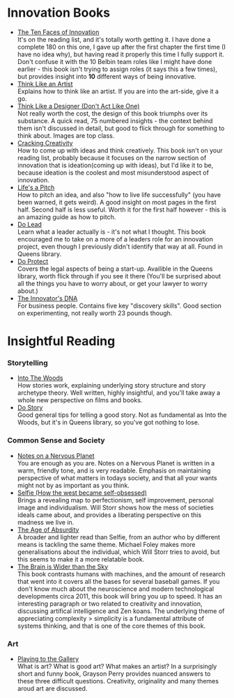 # Innovation Books

* [The Ten Faces of Innovation](https://www.amazon.co.uk/Ten-Faces-Innovation-Strategies-Heightening/dp/1781256152/ref=sr_1_1?s=books&ie=UTF8&qid=1531421841&sr=1-1&keywords=ten+faces+of+innovation) <br>
  It's on the reading list, and it's totally worth getting it. I have done a complete 180 on this one, I gave up after the first chapter the first time (I have no idea why), but having read it properly this time I fully support it. Don't confuse it with the 10 Belbin team roles like I might have done earlier - this book isn't trying to assign roles (it says this a few times), but provides insight into **10** different ways of being innovative. 
* [Think Like an Artist](https://www.amazon.co.uk/Think-Like-Artist-Creative-Productive/dp/0241970806) <br>
  Explains how to think like an artist. If you are into the art-side, give it a go. 
* [Think Like a Designer (Don't Act Like One)](https://www.amazon.com/Think-Like-Designer-Dont-Act/dp/9063694857) <br>
  Not really worth the cost, the design of this book triumphs over its substance. A quick read, 75 numbered insights - the context behind them isn't discussed in detail, but good to flick through for something to think about. Images are top class. 
* [Cracking Creativity](https://www.amazon.co.uk/Cracking-CreativitySecrets-Creative-Genius-Business/dp/1580083110/ref=sr_1_1?s=books&ie=UTF8&qid=1531421710&sr=1-1&keywords=cracking+creativity) <br>
  How to come up with ideas and think creatively. This book isn't on your reading list, probably because it focuses on the narrow section of innovation that is ideation(coming up with ideas), but I'd like it to be, because ideation is the coolest and most misunderstood aspect of innovation.
* [Life's a Pitch](https://www.amazon.co.uk/Lifes-Pitch-Yourself-Brilliant-Ideas/dp/0552156833/ref=sr_1_1?s=books&ie=UTF8&qid=1531421745&sr=1-1&keywords=lifes+a+pitch) <br>
  How to pitch an idea, and also "how to live life successfully" (you have been warned, it gets weird). A good insight on most pages in the first half. Second half is less useful. Worth it for the first half however - this is an amazing guide as how to pitch.
* [Do Lead](https://www.amazon.co.uk/Do-Lead-Vision-Inspire-Impossible/dp/1907974172) <br>
  Learn what a leader actually is - it's not what I thought. This book encouraged me to take on a more of a leaders role for an innovation project, even though I previously didn't identify that way at all. Found in Queens library. 
* [Do Protect](https://www.amazon.co.uk/Do-Protect-Legal-Advice-Startups/dp/1907974156) <br>
  Covers the legal aspects of being a start-up. Availible in the Queens library, worth flick through if you see it there (You'll be surprised about all the things you have to worry about, or get your lawyer to worry about.)  
* [The Innovator's DNA](https://www.amazon.co.uk/Innovators-DNA-Mastering-Skills-Disruptive/dp/1422134814/ref=sr_1_1?s=books&ie=UTF8&qid=1531421874&sr=1-1&keywords=the+innovators+dna) <br>
  For business people. Contains five key "discovery skills". Good section on experimenting, not really worth 23 pounds though.

  
# Insightful Reading

### Storytelling

* [Into The Woods](https://www.amazon.co.uk/Into-Woods-Stories-Work-Tell/dp/0141978104/ref=sr_1_1?s=books&ie=UTF8&qid=1531422033&sr=1-1&keywords=into+the+woods) <br>
  How stories work, explaining underlying story structure and story archetype theory. Well written, highly insightful, and you'll take away a whole new perspective on films and books.
* [Do Story](https://www.amazon.co.uk/Do-Story-World-Listens-Books/dp/1907974059/ref=pd_lpo_sbs_14_t_0?_encoding=UTF8&psc=1&refRID=RG74XJAH1MYKXW9EYSA5) <br>
  Good general tips for telling a good story. Not as fundamental as Into the Woods, but it's in Queens library, so you've got nothing to lose.
  
### Common Sense and Society 
 
* [Notes on a Nervous Planet](https://www.amazon.co.uk/Notes-Nervous-Planet-Matt-Haig/dp/1786892677) <br>
  You are enough as you are. Notes on a Nervous Planet is written in a warm, friendly tone, and is very readable. Emphasis on maintaining perspective of what matters in todays society, and that all your wants might not by as important as you think. 
* [Selfie (How the west became self-obsessed)](https://www.amazon.co.uk/Selfie-How-West-Became-Self-Obsessed/dp/144728366X/ref=sr_1_1?s=books&ie=UTF8&qid=1531422065&sr=1-1&keywords=selfie) <br>
  Brings a revealing map to perfectionism, self improvement, personal image and individualism. Will Storr shows how the mess of societies ideals came about, and provides a liberating perspective on this madness we live in.
* [The Age of Absurdity](https://www.amazon.co.uk/Age-Absurdity-Modern-makes-Happy/dp/1847396275) <br>
  A broader and lighter read than Selfie, from an author who by different means is tackling the same theme. Michael Foley makes more generalisations about the individual, which Will Storr tries to avoid, but this seems to make it a more relatable book.
* [The Brain is Wider than the Sky](https://www.amazon.co.uk/Brain-Wider-Than-Sky-Solutions/dp/1780220154/ref=sr_1_1?s=books&ie=UTF8&qid=1536090769&sr=1-1&keywords=the+brain+is+wider+than+the+sky) <br>
  This book contrasts humans with machines, and the amount of research that went into it covers all the bases for several baseball games. If you don't know much about the neuroscience and modern technological developments circa 2011, this book will bring you up to speed. It has an interesting paragraph or two related to creativity and innovation, discussing artifical intelligence and Zen koans. 
  The underlying theme of appreciating complexity > simplicity is a fundamental attribute of systems thinking, and that is one of the core themes of this book.
  
### Art

* [Playing to the Gallery](https://www.amazon.co.uk/Playing-Gallery-Contemporary-Struggle-Understood/dp/184614857X)<br>
  What is art? What is good art? What makes an artist? In a surprisingly short and funny book, Grayson Perry provides nuanced answers to these three difficult questions. Creativity, originality and many themes aroud art are discussed.
  

  

